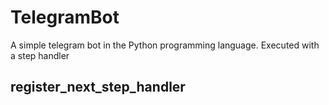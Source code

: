 # TelegramBot
A simple telegram bot in the Python programming language.
Executed with a step handler 
## register_next_step_handler
